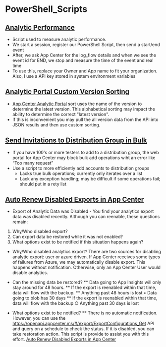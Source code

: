 # PowerShell_Scripts

## [Analytic Performance](/AnalyticPerformance.ps1)
* Script used to measure analytic performance. 
* We start a session, register our PowerShell Script, then send a start/end event
* After, we ask App Center for the log_flow details and when we see the event id for END, we stop and measure the time of the event and real time
* To use this, replace your Owner and App name to fit your organization. Also, I use a API key stored  in system environment variables

## [Analytic Portal Custom Version Sorting](/AnalyticPortalCustomVersionSorting.ps1)
* [App Center Analytic Portal](https://docs.microsoft.com/en-us/appcenter/analytics/overview#active-users-per-version) sort uses the name of the version to determine the latest version. This alphabetical sorting may impact
the ability to determine the correct "latest version". 
*  If this is inconvenient you may pull the all version data from the API into JSON results and then use custom sorting.

## [Send Invitations to Distribution Group in Bulk](/BulkEmailSubscription.ps1)
* If you have 100's or more testers to add to a distribution group, the web portal for App Center may block bulk add operations wiht an error like “Too many request”
* Use a script to more efficiently add accounts to distribution groups
    * Lacks true bulk operations; currently only iterates over a list
    * Lack any exception handling; may be difficult if some operations fail; should put in a rety list

## [Auto Renew Disabled Exports in App Center](/ExportConfigNotification.ps1)
* Export of Analytic Data was Disabled - You find your analytics export data was disabled recently. Although you can reenable, these questions remain:
1. Why/Who disabled export? 
2. Can export data be restored while it was not enabled?
3. What options exist to be notified if this situation happens again? 

* Why/Who disabled analytics export?
There are two sources for disabling analytic export: user or azure driven. If App Center receives some types of failures from Azure, we may automatically disable export. This happens without notification. Otherwise, only an App Center User would disable analytics. 
* Can the missing data be restored?
** Data going to App Insights will only stay around for 48 hours. 
** If the export is reenabled within that time, data will flow with the backup. 
** Anything past 48 hours is lost • Data going to blob has 30 days 
** If the export is reenabled within that time, data will flow with the backup ○ Anything past 30 days is lost

* What options exist to be notified?
** There is no automatic notification. However, you can use the https://openapi.appcenter.ms/#/export/ExportConfigurations_Get API and query on a schedule to check the status. If it is disabled, you can take restoration action. This script is provide to assist you with this effort. [Auto Renew Disabled Exports in App Center](/ExportConfigNotification.ps1)
